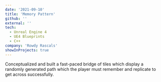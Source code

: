 ```yaml
---
date: '2021-09-10'
title: 'Memory Pattern'
github: ''
external: ''
tech:
  - Unreal Engine 4
  - UE4 Blueprints
  - C++
company: 'Rowdy Rascals'
showInProjects: true
---
```


Conceptualized and built a fast-paced bridge of tiles which display a randomly generated path which the player must remember and replicate to get across successfully.
